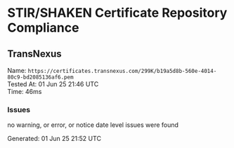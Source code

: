 # STIR/SHAKEN Certificate Repository Compliance

## TransNexus

Name: `https://certificates.transnexus.com/299K/b19a5d8b-560e-4014-80c9-bd2085136af6.pem`\
Tested At: 01 Jun 25 21:46 UTC\
Time: 46ms

### Issues

no warning, or error, or notice date level issues were found

Generated: 01 Jun 25 21:52 UTC